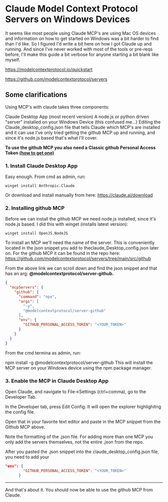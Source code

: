 # Claude Model Context Protocol Servers on Windows Devices

It seems like most people using Claude MCP's are using Mac OS devices and information on how to get started on Windows was a bit harder to find than I'd like. So I figured I'd write a bit here on how I got Claude up and running. And since I've never worked with most of the tools or pre-reqs before, I'll make this guide a bit verbose for anyone starting a bit blank like myself.

<https://modelcontextprotocol.io/quickstart>

<https://github.com/modelcontextprotocol/servers>

## Some clarifications

Using MCP's with claude takes three components:

Claude Desktop App (most recent version)
A node.js or python driven "server" installed on your Windows Device (this confused me...)
Editing the Claude_desktop_config.json file that tells Claude which MCP's are installed and it can use
I've only tried getting the github MCP up and running, and since it's node.js based that's what I'll cover.

**To use the github MCP you also need a Classic github Personal Access Token [(how to get one)](https://docs.github.com/en/authentication/keeping-your-account-and-data-secure/managing-your-personal-access-tokens)**

### 1. Install Claude Desktop App

Easy enough. From cmd as admin, run:

``` CMD
winget install Anthropic.Claude
```

Or download and install manually from here: <https://claude.ai/download>

### 2. Installing github MCP

Before we can install the github MCP we need node.js installed, since it's node.js based. I did this with winget (installs latest version):

``` CMD
winget install OpenJS.NodeJS
```

To install an MCP we'll need the name of the server. This is conveniently located in the json snippet you add to theclaude_Desktop_config.json later on. For the github MCP it can be found in the repo here: <https://github.com/modelcontextprotocol/servers/tree/main/src/github>

From the above link we can scroll down and find the json snippet and that has an arg: **@modelcontextprotocol/server-github.**

``` JSON
{
  "mcpServers": {
    "github": {
      "command": "npx",
      "args": [
        "-y",
        "@modelcontextprotocol/server-github"
      ],
      "env": {
        "GITHUB_PERSONAL_ACCESS_TOKEN": "<YOUR_TOKEN>"
      }
    }
  }
}
```

From the cmd termina as admin, run:

npm install -g @modelcontextprotocol/server-github
This will install the MCP server on your Windows device using the npm package manager.

### 3. Enable the MCP in Claude Desktop App

Open Claude, and navigate to File->Settings (ctrl+comma), go to the Developer Tab.

In the Developer tab, press Edit Config. It will open the explorer highlighitng the config file. 

Open that in your favorite text editor and paste in the MCP snippet from the Github MCP above.

Note the formatting of the .json file. For adding more than one MCP you only add the servers themselves, not the entire .json from the repo.

After you pasted the .json snippet into the claude_desktop_config.json file, you need to add your 

``` JSON
"env": {
        "GITHUB_PERSONAL_ACCESS_TOKEN": "<YOUR_TOKEN>"
      }
```

---

And that's about it. You should now be able to use the github MCP from Claude. 
